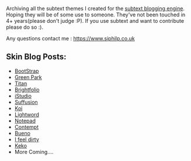 Archiving all the subtext themes I created for the [subtext blogging engine](http://www.subtextproject.com). Hoping they will be of some use to someone. They've not been touched in 4+ years(please don't judge :P).  If you use subtext and want to contribute please do so :).

Any questions contact me : https://www.siphilp.co.uk

## Skin Blog Posts:

 - [BootStrap](https://www.siphilp.co.uk/archive/2012/08/10/subtext-blogging-engine-theme-twitter-bootstrap-basic-fixed.aspx)
 - [Green Park](https://www.siphilp.co.uk/archive/2011/01/03/subtext-skin-bonanza-2011-skin-1-green-park.aspx)
 - [Titan](https://www.siphilp.co.uk/archive/2011/01/06/subtext-skin-bonanza-2011-skin-2-titan.aspx)
 - [Brightfolio](https://www.siphilp.co.uk/archive/2011/01/08/subtext-skin-bonanza-2011-skin-3-brightfolio.aspx)
 - [iStudio](https://www.siphilp.co.uk/archive/2011/01/12/subtext-skin-bonanza-2011-skin-4-ndash-istudio.aspx)
 - [Suffusion](https://www.siphilp.co.uk/archive/2011/01/15/subtext-skin-bonanza-2011-skin-5-ndash-suffusion.aspx)
 - [Koi](https://www.siphilp.co.uk/archive/2011/01/19/subtext-skin-bonanza-2011-skin-6-ndash-koi.aspx)
 - [Lightword](https://www.siphilp.co.uk/archive/2011/01/25/subtext-skin-bonanza-2011-skin-7-ndash-lightword.aspx)
 - [Notepad](https://www.siphilp.co.uk/archive/2011/01/29/subtext-skin-bonanza-2011-skin-8-notepad.aspx)
 - [Contempt](https://www.siphilp.co.uk/archive/2011/02/06/subtext-skin-bonanza-2011-skin-9-ndash-contempt.aspx)
 - [Bueno](https://www.siphilp.co.uk/archive/2011/02/13/subtext-skin-bonanza-2011-skin-10-ndash-bueno.aspx)
 - [I feel dirty](https://www.siphilp.co.uk/archive/2011/02/27/subtext-skin-bonanza-2011-skin-11-ndash-i-feel-dirty.aspx)
 - [Keko](https://www.siphilp.co.uk/archive/2011/02/27/subtext-skin-bonanza-2011-skin-11-ndash-i-feel-dirty.aspx)
 - More Coming....

